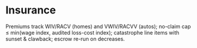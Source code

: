 # Insurance

Premiums track WIV/RACV (homes) and VWIV/RACVV (autos); no-claim cap ≤ min(wage index, audited loss-cost index); catastrophe line items with sunset & clawback; escrow re-run on decreases.
